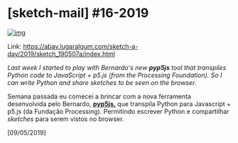 
#  [sketch-mail] #16-2019 

 [![img](assets/16-2019-sketch.png)](https://abav.lugaralgum.com/sketch-a-day/2019/sketch_190507a/index.html)

 Link: https://abav.lugaralgum.com/sketch-a-day/2019/sketch_190507a/index.html

 *Last week I started to play with Bernardo's new **pyp5js**  tool that transpiles Python code to JavaScript + p5.js (from the  Processing Foundation). So I can write Python and share sketches to be  seen on the browser.*

 Semana passada eu comecei a brincar com a nova ferramenta desenvolvida pelo Bernardo, [**pyp5js,**](http://github.com/berinhard/pyp5js) que transpila Python para Javascript + p5.js (da Fundação Processing). Permitindo escrever Python e compartilhar *sketches* para serem vistos no browser. 

[09/05/2019]